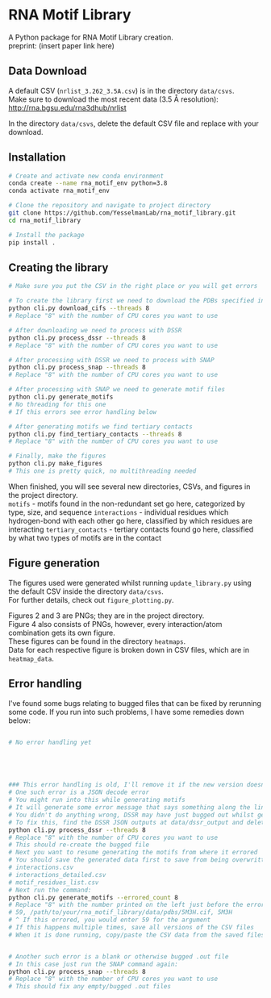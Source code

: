 # RNA Motif Library

A Python package for RNA Motif Library creation.<br>
preprint: (insert paper link here)

## Data Download

A default CSV (`nrlist_3.262_3.5A.csv`) is in the directory `data/csvs`.<br>
Make sure to download the most recent data (3.5 Å resolution):<br>
http://rna.bgsu.edu/rna3dhub/nrlist

In the directory `data/csvs`, delete the default CSV file and replace with your download.<br>

## Installation

```bash
# Create and activate new conda environment
conda create --name rna_motif_env python=3.8
conda activate rna_motif_env

# Clone the repository and navigate to project directory
git clone https://github.com/YesselmanLab/rna_motif_library.git
cd rna_motif_library

# Install the package
pip install .

```

## Creating the library

```bash
# Make sure you put the CSV in the right place or you will get errors

# To create the library first we need to download the PDBs specified in the CSV
python cli.py download_cifs --threads 8
# Replace "8" with the number of CPU cores you want to use

# After downloading we need to process with DSSR
python cli.py process_dssr --threads 8
# Replace "8" with the number of CPU cores you want to use

# After processing with DSSR we need to process with SNAP
python cli.py process_snap --threads 8
# Replace "8" with the number of CPU cores you want to use

# After processing with SNAP we need to generate motif files
python cli.py generate_motifs
# No threading for this one
# If this errors see error handling below

# After generating motifs we find tertiary contacts
python cli.py find_tertiary_contacts --threads 8
# Replace "8" with the number of CPU cores you want to use

# Finally, make the figures
python cli.py make_figures
# This one is pretty quick, no multithreading needed


```

When finished, you will see several new directories, CSVs, and figures in the project directory. <br>
`motifs` - motifs found in the non-redundant set go here, categorized by type, size, and sequence
`interactions` - individual residues which hydrogen-bond with each other go here, classified by which residues are interacting
`tertiary_contacts` - tertiary contacts found go here, classified by what two types of motifs are in the contact

## Figure generation

The figures used were generated whilst running `update_library.py` using the default CSV inside the directory `data/csvs`.<br>
For further details, check out `figure_plotting.py`.

Figures 2 and 3 are PNGs; they are in the project directory.<br>
Figure 4 also consists of PNGs, however, every interaction/atom combination gets its own figure.<br>
These figures can be found in the directory `heatmaps`.<br>
Data for each respective figure is broken down in CSV files, which are in `heatmap_data`.<br>

## Error handling

I've found some bugs relating to bugged files that can be fixed by rerunning some code.
If you run into such problems, I have some remedies down below:<br>

```bash

# No error handling yet





### This error handling is old, I'll remove it if the new version doesn't work
# One such error is a JSON decode error
# You might run into this while generating motifs
# It will generate some error message that says something along the lines of "expected a bracket"
# You didn't do anything wrong, DSSR may have just bugged out whilst generating the JSON files
# To fix this, find the DSSR JSON outputs at data/dssr_output and delete the erroring JSON, then run the following again:
python cli.py process_dssr --threads 8
# Replace "8" with the number of CPU cores you want to use
# This should re-create the bugged file
# Next you want to resume generating the motifs from where it errored
# You should save the generated data first to save from being overwritten, so copy and paste the following files to another place in your computer:
# interactions.csv
# interactions_detailed.csv
# motif_residues_list.csv 
# Next run the command:
python cli.py generate_motifs --errored_count 8
# Replace "8" with the number printed on the left just before the error in a line that looks like this:
# 59, /path/to/your/rna_motif_library/data/pdbs/5M3H.cif, 5M3H
# ^ If this errored, you would enter 59 for the argument
# If this happens multiple times, save all versions of the CSV files
# When it is done running, copy/paste the CSV data from the saved files into the newly generated CSV


# Another such error is a blank or otherwise bugged .out file
# In this case just run the SNAP command again:
python cli.py process_snap --threads 8
# Replace "8" with the number of CPU cores you want to use
# This should fix any empty/bugged .out files


```

